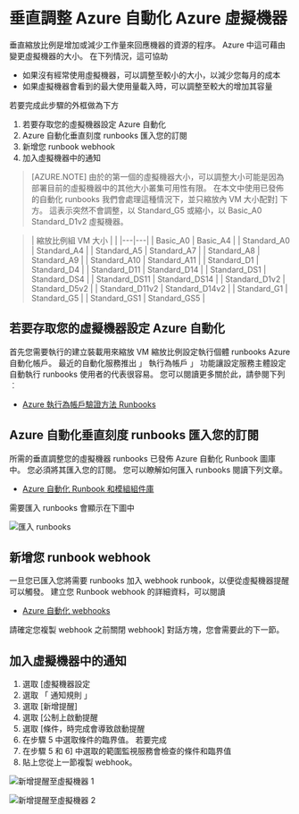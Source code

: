 <properties
    pageTitle="垂直調整 Azure 自動化 Azure 虛擬機器 |Microsoft Azure"
    description="垂直不按比例縮放 Linux 虛擬機器來監控通知 Azure 自動化回應的方式"
    services="virtual-machines-linux"
    documentationCenter=""
    authors="singhkays"
    manager="timlt"
    editor=""
    tags="azure-resource-manager"/>

<tags
    ms.service="virtual-machines-linux"
    ms.workload="infrastructure-services"
    ms.tgt_pltfrm="vm-linux"
    ms.devlang="na"
    ms.topic="article"
    ms.date="03/29/2016"
    ms.author="singhkay"/>

# <a name="vertically-scale-azure-virtual-machine-with-azure-automation"></a>垂直調整 Azure 自動化 Azure 虛擬機器

垂直縮放比例是增加或減少工作量來回應機器的資源的程序。 Azure 中這可藉由變更虛擬機器的大小。 在下列情況，這可協助

- 如果沒有經常使用虛擬機器，可以調整至較小的大小，以減少您每月的成本
- 如果虛擬機器會看到的最大使用量載入時，可以調整至較大的增加其容量

若要完成此步驟的外框做為下方

1. 若要存取您的虛擬機器設定 Azure 自動化
2. Azure 自動化垂直刻度 runbooks 匯入您的訂閱
3. 新增您 runbook webhook
4. 加入虛擬機器中的通知

> [AZURE.NOTE] 由於的第一個的虛擬機器大小，可以調整大小可能是因為部署目前的虛擬機器中的其他大小叢集可用性有限。 在本文中使用已發佈的自動化 runbooks 我們會處理這種情況下，並只縮放內 VM 大小配對] 下方。 這表示突然不會調整，以 Standard_G5 或縮小，以 Basic_A0 Standard_D1v2 虛擬機器。

>| 縮放比例組 VM 大小 |   |
|---|---|
|  Basic_A0 |  Basic_A4 |
|  Standard_A0 | Standard_A4 |
|  Standard_A5 | Standard_A7  |
|  Standard_A8 | Standard_A9  |
|  Standard_A10 |  Standard_A11 |
|  Standard_D1 |  Standard_D4 |
|  Standard_D11 | Standard_D14  |
|  Standard_DS1 |  Standard_DS4 |
|  Standard_DS11 | Standard_DS14  |
|  Standard_D1v2 |  Standard_D5v2 |
|  Standard_D11v2 |  Standard_D14v2 |
|  Standard_G1 |  Standard_G5 |
|  Standard_GS1 |  Standard_GS5 |

## <a name="setup-azure-automation-to-access-your-virtual-machines"></a>若要存取您的虛擬機器設定 Azure 自動化

首先您需要執行的建立裝載用來縮放 VM 縮放比例設定執行個體 runbooks Azure 自動化帳戶。 最近的自動化服務推出 」 執行為帳戶 」 功能讓設定服務主體設定自動執行 runbooks 使用者的代表很容易。 您可以閱讀更多關於此，請參閱下列︰

* [Azure 執行為帳戶驗證方法 Runbooks](../automation/automation-sec-configure-azure-runas-account.md)

## <a name="import-the-azure-automation-vertical-scale-runbooks-into-your-subscription"></a>Azure 自動化垂直刻度 runbooks 匯入您的訂閱

所需的垂直調整您的虛擬機器 runbooks 已發佈 Azure 自動化 Runbook 圖庫中。 您必須將其匯入您的訂閱。 您可以瞭解如何匯入 runbooks 閱讀下列文章。

* [Azure 自動化 Runbook 和模組組件庫](../automation/automation-runbook-gallery.md)

需要匯入 runbooks 會顯示在下圖中

![匯入 runbooks](./media/virtual-machines-vertical-scaling-automation/scale-runbooks.png)

## <a name="add-a-webhook-to-your-runbook"></a>新增您 runbook webhook

一旦您已匯入您將需要 runbooks 加入 webhook runbook，以便從虛擬機器提醒可以觸發。 建立您 Runbook webhook 的詳細資料，可以閱讀

* [Azure 自動化 webhooks](../automation/automation-webhooks.md)

請確定您複製 webhook 之前關閉 webhook] 對話方塊，您會需要此的下一節。

## <a name="add-an-alert-to-your-virtual-machine"></a>加入虛擬機器中的通知

1. 選取 [虛擬機器設定
2. 選取 「 通知規則 」
3. 選取 [新增提醒]
4. 選取 [公制上啟動提醒
5. 選取 [條件，時完成會導致啟動提醒
6. 在步驟 5 中選取條件的臨界值。 若要完成
7. 在步驟 5 和 6] 中選取的範圍監視服務會檢查的條件和臨界值
8. 貼上您從上一節複製 webhook。

![新增提醒至虛擬機器 1](./media/virtual-machines-vertical-scaling-automation/add-alert-webhook-1.png)

![新增提醒至虛擬機器 2](./media/virtual-machines-vertical-scaling-automation/add-alert-webhook-2.png)